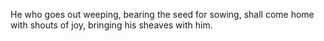 He who goes out weeping, bearing the seed for sowing, shall come home with shouts of joy, bringing his sheaves with him.

